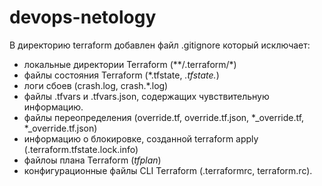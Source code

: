 # devops-netology
В директорию terraform добавлен файл .gitignore который исключает:
- локальные директории Terraform (**/.terraform/*)
- файлы состояния Terraform (*.tfstate, *.tfstate.*)
- логи сбоев (crash.log, crash.*.log)
- файлы .tfvars и .tfvars.json, содержащих чувствительную информацию.
- файлы переопределения (override.tf, override.tf.json, *_override.tf, *_override.tf.json)
- информацию о блокировке, созданной terraform apply (.terraform.tfstate.lock.info)
- файлоы плана Terraform (*tfplan*)
- конфигурационные файлы CLI Terraform (.terraformrc, terraform.rc).
